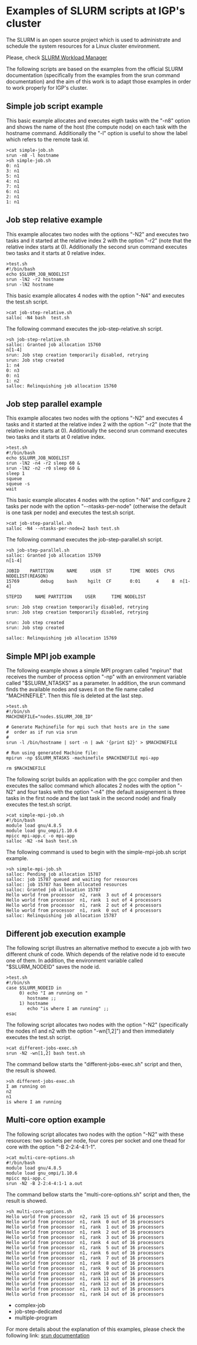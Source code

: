 # Examples of SLURM scripts at IGP's cluster

The SLURM is an open source project which is used to administrate and schedule the system resources for a Linux cluster environment. 

Please, check [SLURM Workload Manager](https://slurm.schedmd.com/ "SLURM Official Webpage")
 
The following scripts are based on the examples from the official SLURM documentation (specifically from the examples from the srun command documentation) and the aim of this
 work is to adapt those examples in order to work properly for IGP's cluster.

## Simple job script example
This basic example allocates and executes eigth tasks with the "-n8" option and shows the name of the host (the compute node) on each task with the hostname command. Additionally the "-l" option is useful to show the label which refers to the remote task id.
```
>cat simple-job.sh
srun -n8 -l hostname
>sh simple-job.sh
0: n1
3: n1
5: n1
4: n1
7: n1
6: n1
2: n1
1: n1
```

## Job step relative example
This example allocates two nodes with the options "-N2" and executes two tasks and it started at the relative index 2 with the option "-r2" (note that the relative index starts at 0).
Additionally the second srun command executes two tasks and it starts at 0 relative index.
```
>test.sh 
#!/bin/bash
echo $SLURM_JOB_NODELIST
srun -lN2 -r2 hostname
srun -lN2 hostname
```
This basic example allocates 4 nodes with the option "-N4" and executes the test.sh script.
```
>cat job-step-relative.sh
salloc -N4 bash  test.sh
```
The following command executes the job-step-relative.sh script.
```
>sh job-step-relative.sh 
salloc: Granted job allocation 15760
n[1-4]
srun: Job step creation temporarily disabled, retrying
srun: Job step created
1: n4
0: n3
0: n1
1: n2
salloc: Relinquishing job allocation 15760
```

## Job step parallel example
This example allocates two nodes with the options "-N2" and executes 4 tasks and it started at the relative index 2 with the option "-r2" (note that the relative index starts at 0).
Additionally the second srun command executes two tasks and it starts at 0 relative index.
```
>test.sh 
#!/bin/bash
echo $SLURM_JOB_NODELIST
srun -lN2 -n4 -r2 sleep 60 &
srun -lN2 -n2 -r0 sleep 60 &
sleep 1
squeue
squeue -s
wait
```
This basic example allocates 4 nodes with the option "-N4" and configure 2 tasks per node with the option "--ntasks-per-node" (otherwise the default is one task per node) and executes the test.sh script.
```
>cat job-step-parallel.sh
salloc -N4 --ntasks-per-node=2 bash test.sh
```
The following command executes the job-step-parallel.sh script.
```
>sh job-step-parallel.sh 
salloc: Granted job allocation 15769
n[1-4]

JOBID    PARTITION     NAME     USER  ST       TIME  NODES  CPUS  NODELIST(REASON)
15769        debug     bash    hgilt  CF       0:01      4     8  n[1-4]

STEPID     NAME PARTITION     USER      TIME NODELIST

srun: Job step creation temporarily disabled, retrying
srun: Job step creation temporarily disabled, retrying

srun: Job step created
srun: Job step created

salloc: Relinquishing job allocation 15769
```

## Simple MPI job example
The following example shows a simple MPI program called "mpirun" that receives the number of process option "-np" with an environment variable called "$SLURM_NTASKS" as a parameter. In addition, the srun command finds the available nodes and saves it on the file name called "MACHINEFILE". Then this file is deleted at the last step.
```
>test.sh 
#!/bin/sh
MACHINEFILE="nodes.$SLURM_JOB_ID"

# Generate Machinefile for mpi such that hosts are in the same
#  order as if run via srun
#
srun -l /bin/hostname | sort -n | awk '{print $2}' > $MACHINEFILE

# Run using generated Machine file:
mpirun -np $SLURM_NTASKS -machinefile $MACHINEFILE mpi-app

rm $MACHINEFILE
```
The following script builds an application with the gcc compiler and then executes the salloc command which allocates 2 nodes with the option "-N2" and four tasks with the option "-n4" (the default assignement is three tasks in the first node and the last task in the second node) and finally executes the test.sh script.
```
>cat simple-mpi-job.sh
#!/bin/bash
module load gnu/4.8.5
module load gnu_ompi/1.10.6
mpicc mpi-app.c -o mpi-app
salloc -N2 -n4 bash test.sh
```
The following command is used to begin with the simple-mpi-job.sh script example.
```
>sh simple-mpi-job.sh
salloc: Pending job allocation 15787
salloc: job 15787 queued and waiting for resources
salloc: job 15787 has been allocated resources
salloc: Granted job allocation 15787
Hello world from processor  n2, rank  3 out of 4 processors
Hello world from processor  n1, rank  1 out of 4 processors
Hello world from processor  n1, rank  2 out of 4 processors
Hello world from processor  n1, rank  0 out of 4 processors
salloc: Relinquishing job allocation 15787
```

## Different job execution example
The following script illustres an alternative method to execute a job with two different chunk of code. Which depends of the relative node id to execute one of them. In addition, the environment variable called "$SLURM_NODEID" saves the node id.
```
>test.sh 
#!/bin/sh
case $SLURM_NODEID in
     0) echo "I am running on "
        hostname ;;
     1) hostname
        echo "is where I am running" ;;
esac
```
The following script allocates two nodes with the option "-N2" (specifically the nodes n1 and n2 with the option "-wn[1,2]") and then immediately executes the test.sh script.
```
>cat different-jobs-exec.sh
srun -N2 -wn[1,2] bash test.sh
```
The command bellow starts the "different-jobs-exec.sh" script and then, the result is showed.
```
>sh different-jobs-exec.sh 
I am running on 
n2
n1
is where I am running
```
## Multi-core option example
The following script allocates two nodes with the option "-N2" with these resources: two sockets per node, four cores per socket and one thead for core with the option "-B 2-2:4-4:1-1".
```
>cat multi-core-options.sh 
#!/bin/bash
module load gnu/4.8.5
module load gnu_ompi/1.10.6
mpicc mpi-app.c
srun -N2 -B 2-2:4-4:1-1 a.out
```
The command bellow starts the "multi-core-options.sh" script and then, the result is showed.
```
>sh multi-core-options.sh 
Hello world from processor  n2, rank 15 out of 16 processors
Hello world from processor  n1, rank  0 out of 16 processors
Hello world from processor  n1, rank  1 out of 16 processors
Hello world from processor  n1, rank  2 out of 16 processors
Hello world from processor  n1, rank  3 out of 16 processors
Hello world from processor  n1, rank  4 out of 16 processors
Hello world from processor  n1, rank  5 out of 16 processors
Hello world from processor  n1, rank  6 out of 16 processors
Hello world from processor  n1, rank  7 out of 16 processors
Hello world from processor  n1, rank  8 out of 16 processors
Hello world from processor  n1, rank  9 out of 16 processors
Hello world from processor  n1, rank 10 out of 16 processors
Hello world from processor  n1, rank 11 out of 16 processors
Hello world from processor  n1, rank 12 out of 16 processors
Hello world from processor  n1, rank 13 out of 16 processors
Hello world from processor  n1, rank 14 out of 16 processors
```

- complex-job
- job-step-dedicated
- multiple-program

For more details about the explanation of this examples, please check the following link:
[srun documentation](https://slurm.schedmd.com/srun.html "srun command")
